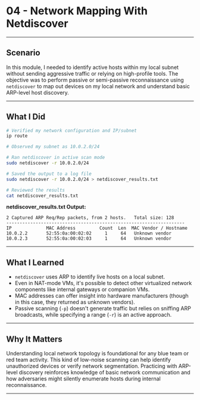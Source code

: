 # 04 - Network Mapping With Netdiscover

---

## Scenario

In this module, I needed to identify active hosts within my local subnet without sending aggressive traffic or relying on high-profile tools. The objective was to perform passive or semi-passive reconnaissance using `netdiscover` to map out devices on my local network and understand basic ARP-level host discovery.

---

## What I Did

```bash
# Verified my network configuration and IP/subnet
ip route

# Observed my subnet as 10.0.2.0/24

# Ran netdiscover in active scan mode
sudo netdiscover -r 10.0.2.0/24

# Saved the output to a log file
sudo netdiscover -r 10.0.2.0/24 > netdiscover_results.txt

# Reviewed the results
cat netdiscover_results.txt
```

**netdiscover_results.txt Output:**
```
2 Captured ARP Req/Rep packets, from 2 hosts.   Total size: 128
-------------------------------------------------------------------
IP             MAC Address         Count  Len  MAC Vendor / Hostname
10.0.2.2       52:55:0a:00:02:02     1     64   Unknown vendor
10.0.2.3       52:55:0a:00:02:03     1     64   Unknown vendor
```

---

## What I Learned

- `netdiscover` uses ARP to identify live hosts on a local subnet.
- Even in NAT-mode VMs, it's possible to detect other virtualized network components like internal gateways or companion VMs.
- MAC addresses can offer insight into hardware manufacturers (though in this case, they returned as unknown vendors).
- Passive scanning (`-p`) doesn't generate traffic but relies on sniffing ARP broadcasts, while specifying a range (`-r`) is an active approach.

---

## Why It Matters

Understanding local network topology is foundational for any blue team or red team activity. This kind of low-noise scanning can help identify unauthorized devices or verify network segmentation. Practicing with ARP-level discovery reinforces knowledge of basic network communication and how adversaries might silently enumerate hosts during internal reconnaissance.

---

